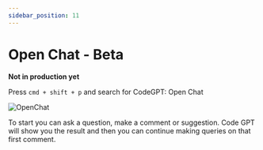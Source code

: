 ```yaml
---
sidebar_position: 11
---
```


# Open Chat - Beta

**Not in production yet**

Press `cmd + shift + p` and search for CodeGPT: Open Chat

![OpenChat](https://user-images.githubusercontent.com/6216945/213043309-c23d4458-e2e7-476d-8d85-1a491834b16d.png)

To start you can ask a question, make a comment or suggestion.
Code GPT will show you the result and then you can continue making queries on that first comment.




